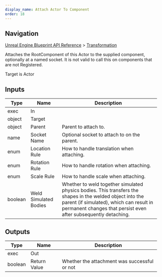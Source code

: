 ```yaml
---
display_name: Attach Actor To Component
order: 18
---
```

## Navigation

[Unreal Engine Blueprint API Reference](https://dev.epicgames.com/documentation/en-us/unreal-engine/BlueprintAPI) > [Transformation](https://dev.epicgames.com/documentation/en-us/unreal-engine/BlueprintAPI/Transformation)

Attaches the RootComponent of this Actor to the supplied component, optionally at a named socket. It is not valid to call this on components that are not Registered.

Target is Actor

## Inputs

| Type | Name | Description |
| --- | --- | --- |
| exec | In |  |
| object | Target |  |
| object | Parent | Parent to attach to. |
| name | Socket Name | Optional socket to attach to on the parent. |
| enum | Location Rule | How to handle translation when attaching. |
| enum | Rotation Rule | How to handle rotation when attaching. |
| enum | Scale Rule | How to handle scale when attaching. |
| boolean | Weld Simulated Bodies | Whether to weld together simulated physics bodies. This transfers the shapes in the welded object into the parent (if simulated), which can result in permanent changes that persist even after subsequently detaching. |

## Outputs

| Type | Name | Description |
| --- | --- | --- |
| exec | Out |  |
| boolean | Return Value | Whether the attachment was successful or not |
